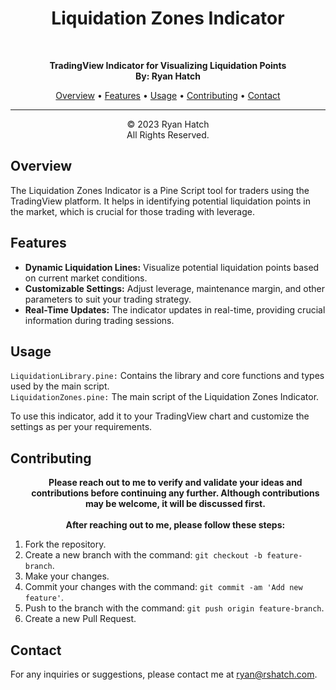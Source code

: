 <!--
****************************************************************************************
Title: Liquidation Zones Indicator |****************************************************
Developed by: imaCŁ◎NΞ.sol³¹³      |****************************************************
Dev Date: Feb 17th 2023            |****************************************************
Last Updated: November 11th 2023   |****************************************************
Version: 1.0                       |****************************************************
****************************************************************************************
-->
<!DOCTYPE html>
<html>
  <body>
    <!-- <hr> -->
    <h1 align="center">Liquidation Zones Indicator</h1>
    <br>
    <p align="center">
      <strong>TradingView Indicator for Visualizing Liquidation Points</strong>
      <br>
      <strong>By: Ryan Hatch</strong>
      <br>
    </p>
    <p align="center">
      <a href="#overview">Overview</a> • <a href="#features">Features</a> • <a href="#usage">Usage</a> • <a href="#contributing">Contributing</a> • <a href="#contact">Contact</a>
    </p>
    <hr>
    <p align="center"> &copy; 2023 Ryan Hatch <br> All Rights Reserved. </p>
    <h2 id="overview">Overview</h2>
    <p> The Liquidation Zones Indicator is a Pine Script tool for traders using the TradingView platform. It helps in identifying potential liquidation points in the market, which is crucial for those trading with leverage. </p>
    <h2 id="features">Features</h2>
    <ul>
      <li>
        <strong>Dynamic Liquidation Lines:</strong> Visualize potential liquidation points based on current market conditions.
      </li>
      <li>
        <strong>Customizable Settings:</strong> Adjust leverage, maintenance margin, and other parameters to suit your trading strategy.
      </li>
      <li>
        <strong>Real-Time Updates:</strong> The indicator updates in real-time, providing crucial information during trading sessions.
      </li>
    </ul>
    <h2 id="usage">Usage</h2>
    <p>
      <code>LiquidationLibrary.pine:</code> Contains the library and core functions and types used by the main script. <br>
      <code>LiquidationZones.pine:</code> The main script of the Liquidation Zones Indicator.
    <p> To use this indicator, add it to your TradingView chart and customize the settings as per your requirements. </p>
    <h2 id="contributing">Contributing</h2>
    <ol>
      <p align="center">
        <strong>Please reach out to me to verify and validate your ideas and contributions before continuing any further. Although contributions may be welcome, it will be discussed first. <br>
          <br> After reaching out to me, please follow these steps: </strong>
        <br>
        <li>Fork the repository.</li>
        <li>Create a new branch with the command: <code>git checkout -b feature-branch</code>.
        <li>Make your changes.</li>
        <li>Commit your changes with the command: <code>git commit -am 'Add new feature'</code>.
        <li>Push to the branch with the command: <code>git push origin feature-branch</code>.
        <li>Create a new Pull Request.</li>
    </ol>
    <h2 id="contact">Contact</h2>
    <p> For any inquiries or suggestions, please contact me at <a href="mailto:ryan@rshatch.com">ryan@rshatch.com</a>. </p>
  </body>
</html>
